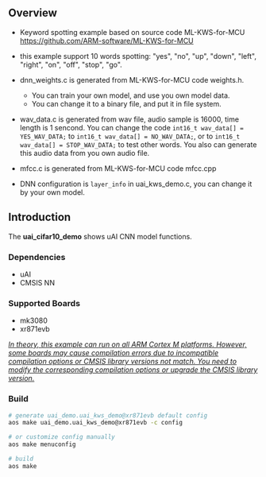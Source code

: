 ## Overview
* Keyword spotting example based on source code ML-KWS-for-MCU
  https://github.com/ARM-software/ML-KWS-for-MCU

* this example support 10 words spotting: "yes", "no", "up", "down", "left", "right", "on", "off", "stop", "go".

* dnn_weights.c is generated from ML-KWS-for-MCU code weights.h.
    * You can train your own model, and use you own model data.
    * You can change it to a binary file, and put it in file system.

* wav_data.c is generated from wav file, audio sample is 16000, time length is 1 sencond. You can change the code ``` int16_t wav_data[] = YES_WAV_DATA; ``` to
``` int16_t wav_data[] = NO_WAV_DATA; ```, or to ``` int16_t wav_data[] = STOP_WAV_DATA; ``` to test other words. You also can generate this audio data from you own audio file.

* mfcc.c is generated from ML-KWS-for-MCU code mfcc.cpp

* DNN configuration is ```layer_info``` in uai_kws_demo.c, you can change it by your own model.

## Introduction

The **uai_cifar10_demo**  shows uAI CNN model functions.

### Dependencies

* uAI
* CMSIS NN

### Supported Boards

* mk3080
* xr871evb

 *<u>In theory, this example can run on all ARM Cortex M platforms. However, some boards may cause compilation errors due to incompatible compilation options or CMSIS library versions not match. You need to modify the corresponding compilation options or upgrade the CMSIS library version.</u>*

### Build

```sh
# generate uai_demo.uai_kws_demo@xr871evb default config
aos make uai_demo.uai_kws_demo@xr871evb -c config

# or customize config manually
aos make menuconfig

# build
aos make
```






